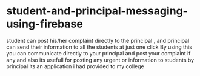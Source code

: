 # student-and-principal-messaging-using-firebase
student can post his/her complaint directly to the principal , and principal can send their information to all the students at just one click
By using this you can communicate directly to your principal and post your complaint if any and also its usefull for posting any urgent or information to students by principal
its an application i had provided to my college
